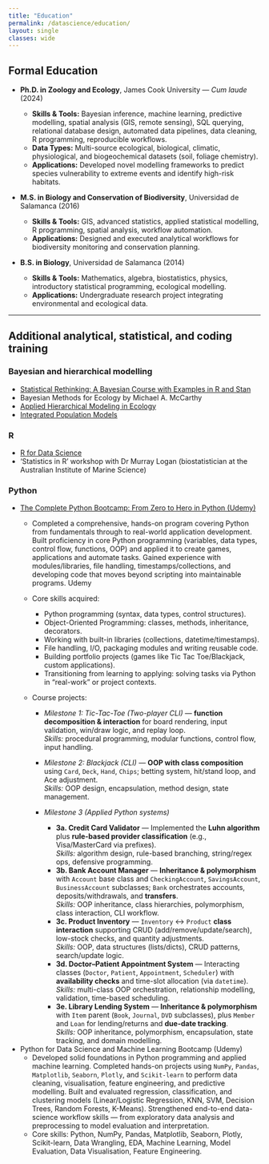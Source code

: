 ```yaml
---
title: "Education"
permalink: /datascience/education/
layout: single
classes: wide
---
```


## Formal Education

- **Ph.D. in Zoology and Ecology**, James Cook University — *Cum laude* (2024)  
  - **Skills & Tools:** Bayesian inference, machine learning, predictive modelling, spatial analysis (GIS, remote sensing), SQL querying, relational database design, automated data pipelines, data cleaning, R programming, reproducible workflows.  
  - **Data Types:** Multi-source ecological, biological, climatic, physiological, and biogeochemical datasets (soil, foliage chemistry).  
  - **Applications:** Developed novel modelling frameworks to predict species vulnerability to extreme events and identify high-risk habitats.  

- **M.S. in Biology and Conservation of Biodiversity**, Universidad de Salamanca (2016)  
  - **Skills & Tools:** GIS, advanced statistics, applied statistical modelling, R programming, spatial analysis, workflow automation.  
  - **Applications:** Designed and executed analytical workflows for biodiversity monitoring and conservation planning.  

- **B.S. in Biology**, Universidad de Salamanca (2014)  
  - **Skills & Tools:** Mathematics, algebra, biostatistics, physics, introductory statistical programming, ecological modelling.  
  - **Applications:** Undergraduate research project integrating environmental and ecological data.  

---
## Additional analytical, statistical, and coding training
### Bayesian and hierarchical modelling
- [Statistical Rethinking: A Bayesian Course with Examples in R and Stan](https://xcelab.net/rm/)  
- Bayesian Methods for Ecology by Michael A. McCarthy
- [Applied Hierarchical Modeling in Ecology](https://www.mbr-pwrc.usgs.gov/pubanalysis/keryroylebook/) 
- [Integrated Population Models](https://www.sciencedirect.com/book/9780323908108/integrated-population-models)  
### R
- [R for Data Science](https://r4ds.had.co.nz/)
- ‘Statistics in R’ workshop with Dr Murray Logan (biostatistician at the Australian Institute of Marine Science) 
### Python
- [The Complete Python Bootcamp: From Zero to Hero in Python (Udemy)](https://github.com/AlejandroFuentePinero/alejandrofuentepinero.github.io/blob/master/files/python%20bootcamp.pdf)
  - Completed a comprehensive, hands-on program covering Python from fundamentals through to real-world application development. Built proficiency in core Python programming (variables, data types, control flow, functions, OOP) and applied it to create games, applications and automate tasks. Gained experience with modules/libraries, file handling, timestamps/collections, and developing code that moves beyond scripting into maintainable programs. 
Udemy

  - Core skills acquired:
    - Python programming (syntax, data types, control structures).
    - Object-Oriented Programming: classes, methods, inheritance, decorators.
    - Working with built-in libraries (collections, datetime/timestamps).
    - File handling, I/O, packaging modules and writing reusable code.
    - Building portfolio projects (games like Tic Tac Toe/Blackjack, custom applications).
    - Transitioning from learning to applying: solving tasks via Python in “real-work” or project contexts.
   
  - Course projects:

    - *Milestone 1: Tic-Tac-Toe (Two-player CLI)* — **function decomposition & interaction** for board rendering, input validation, win/draw logic, and replay loop.  
    *Skills:* procedural programming, modular functions, control flow, input handling.  
    - *Milestone 2: Blackjack (CLI)* — **OOP with class composition** using `Card`, `Deck`, `Hand`, `Chips`; betting system, hit/stand loop, and Ace adjustment.  
    *Skills:* OOP design, encapsulation, method design, state management.

    - *Milestone 3 (Applied Python systems)*
      - **3a. Credit Card Validator** — Implemented the **Luhn algorithm** plus **rule-based provider classification** (e.g., Visa/MasterCard via prefixes).  
    *Skills:* algorithm design, rule-based branching, string/regex ops, defensive programming.  
      - **3b. Bank Account Manager** — **Inheritance & polymorphism** with `Account` base class and `CheckingAccount`, `SavingsAccount`, `BusinessAccount` subclasses; `Bank` orchestrates accounts, deposits/withdrawals, and **transfers**.  
    *Skills:* OOP inheritance, class hierarchies, polymorphism, class interaction, CLI workflow.  
      - **3c. Product Inventory** — `Inventory` ↔ `Product` **class interaction** supporting CRUD (add/remove/update/search), low-stock checks, and quantity adjustments.  
    *Skills:* OOP, data structures (lists/dicts), CRUD patterns, search/update logic.  
      - **3d. Doctor–Patient Appointment System** — Interacting classes (`Doctor`, `Patient`, `Appointment`, `Scheduler`) with **availability checks** and time-slot allocation (via `datetime`).  
    *Skills:* multi-class OOP orchestration, relationship modelling, validation, time-based scheduling.  
      - **3e. Library Lending System** — **Inheritance & polymorphism** with `Item` parent (`Book`, `Journal`, `DVD` subclasses), plus `Member` and `Loan` for lending/returns and **due-date tracking**.  
    *Skills:* OOP inheritance, polymorphism, encapsulation, state tracking, and domain modelling.    
- Python for Data Science and Machine Learning Bootcamp (Udemy)
  - Developed solid foundations in Python programming and applied machine learning. Completed hands-on projects using `NumPy`, `Pandas`, `Matplotlib`, `Seaborn`, `Plotly`, and `Scikit-learn` to perform data cleaning, visualisation, feature engineering, and predictive modelling. Built and evaluated regression, classification, and clustering models (Linear/Logistic Regression, KNN, SVM, Decision Trees, Random Forests, K-Means). Strengthened end-to-end data-science workflow skills — from exploratory data analysis and preprocessing to model evaluation and interpretation.
  - Core skills: Python, NumPy, Pandas, Matplotlib, Seaborn, Plotly, Scikit-learn, Data Wrangling, EDA, Machine Learning, Model Evaluation, Data Visualisation, Feature Engineering.

